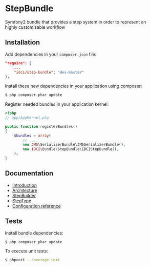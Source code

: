 StepBundle
==========

Symfony2 bundle that provides a step system in order to represent an highly customisable workflow


Installation
------------

Add dependencies in your `composer.json` file:
```json
"require": {
    ...
    "idci/step-bundle": "dev-master"
},
```

Install these new dependencies in your application using composer:
```sh
$ php composer.phar update
```

Register needed bundles in your application kernel:
```php
<?php
// app/AppKernel.php

public function registerBundles()
{
    $bundles = array(
        // ...
        new JMS\SerializerBundle\JMSSerializerBundle(),
        new IDCI\Bundle\StepBundle\IDCIStepBundle(),
    );
}
```


Documentation
-------------

* [Introduction](Resources/doc/introduction.md)
* [Architecture](Resources/doc/architecture.md)
* [StepBuilder](Resources/doc/step_builder.md)
* [StepType](Resources/doc/step_type.md)
* [Configuration reference](Resources/doc/configuration_reference.md)


Tests
-----

Install bundle dependencies:
```sh
$ php composer.phar update
```

To execute unit tests:
```sh
$ phpunit --coverage-text
```

